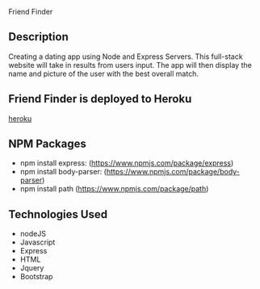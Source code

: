 Friend Finder
## Description
Creating a dating app using Node and Express Servers. This full-stack website will take in results from users input. The app will then display the name and picture of the user with the best overall match.
## Friend Finder is deployed to Heroku
  
  [heroku](https://blooming-sands-90027.herokuapp.com/)
## NPM Packages
  * npm install express: (https://www.npmjs.com/package/express)
  * npm install body-parser: (https://www.npmjs.com/package/body-parser)
  * npm install path (https://www.npmjs.com/package/path)
## Technologies Used
  * nodeJS
  * Javascript
  * Express
  * HTML
  * Jquery
  * Bootstrap
